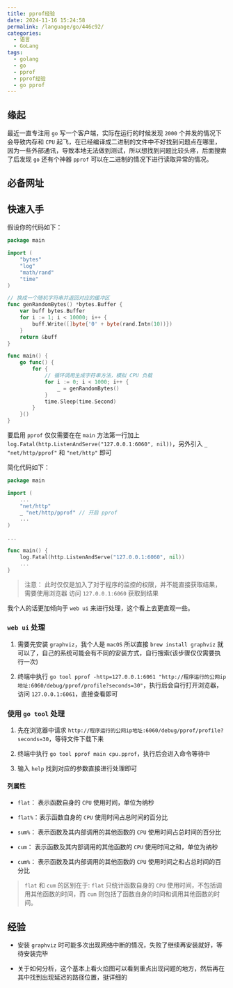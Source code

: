 ```yaml
---
title: pprof经验
date: 2024-11-16 15:24:58
permalink: /language/go/446c92/
categories:
  - 语言
  - GoLang
tags:
  - golang
  - go
  - pprof
  - pprof经验
  - go pprof
---
```


## 缘起

最近一直专注用 `go` 写一个客户端，实际在运行的时候发现 `2000` 个并发的情况下会导致内存和 `CPU` 起飞，在已经编译成二进制的文件中不好找到问题点在哪里，因为一些外部通讯，导致本地无法做到测试，所以想找到问题比较头疼，后面搜索了后发现 `go` 还有个神器 `pprof` 可以在二进制的情况下进行读取异常的情况。

<InArticleAdsense
    data-ad-client="ca-pub-1725717718088510"
    data-ad-slot="4281148213">
</InArticleAdsense>

<!-- more -->

## 必备网址

## 快速入手

假设你的代码如下：

``` go
package main

import (
	"bytes"
	"log"
	"math/rand"
	"time"
)

// 换成一个随机字符串并返回对应的缓冲区
func genRandomBytes() *bytes.Buffer {
	var buff bytes.Buffer
	for i := 1; i < 10000; i++ {
		buff.Write([]byte{'0' + byte(rand.Intn(10))})
	}
	return &buff
}

func main() {
	go func() {
		for {
			// 循环调用生成字符串方法，模拟 CPU 负载
			for i := 0; i < 1000; i++ {
				_ = genRandomBytes()
			}
			time.Sleep(time.Second)
		}
	}()
}
```

要启用 `pprof` 仅仅需要在在 `main` 方法第一行加上 `log.Fatal(http.ListenAndServe("127.0.0.1:6060", nil))`，另外引入 `_ "net/http/pprof"` 和 `"net/http"` 即可

简化代码如下：

``` go
package main

import (
	...
	"net/http"
	_ "net/http/pprof" // 开启 pprof
	...
)

...

func main() {
    log.Fatal(http.ListenAndServe("127.0.0.1:6060", nil))
	...
}
```

> 注意： 此时仅仅是加入了对于程序的监控的权限，并不能直接获取结果，需要使用浏览器 访问 `127.0.0.1:6060` 获取到结果

我个人的话更加倾向于 `web ui` 来进行处理，这个看上去更直观一些。

### `web ui` 处理

1. 需要先安装 `graphviz`，我个人是 `macOS` 所以直接 `brew install graphviz` 就可以了，自己的系统可能会有不同的安装方式，自行搜索(该步骤仅仅需要执行一次)

2. 终端中执行 `go tool pprof -http=127.0.0.1:6061 "http://程序运行的公网ip地址:6060/debug/pprof/profile?seconds=30"`，执行后会自行打开浏览器，访问 `127.0.0.1:6061`，直接查看即可


### 使用 `go tool` 处理

1. 先在浏览器中请求 `http://程序运行的公网ip地址:6060/debug/pprof/profile?seconds=30`，等待文件下载下来

2. 终端中执行 `go tool pprof main cpu.pprof`，执行后会进入命令等待中

3. 输入 `help` 找到对应的参数直接进行处理即可

#### 列属性

- `flat`： 表示函数自身的 `CPU` 使用时间，单位为纳秒

- `flat%`：表示函数自身的 `CPU` 使用时间占总时间的百分比

- `sum%`： 表示函数及其内部调用的其他函数的 `CPU` 使用时间占总时间的百分比

- `cum`： 表示函数及其内部调用的其他函数的 `CPU` 使用时间之和，单位为纳秒

- `cum%`： 表示函数及其内部调用的其他函数的 `CPU` 使用时间之和占总时间的百分比

> `flat` 和 `cum` 的区别在于: `flat` 只统计函数自身的 `CPU` 使用时间，不包括调用其他函数的时间，而 `cum` 则包括了函数自身的时间和调用其他函数的时间。

## 经验

- 安装 `graphviz` 时可能多次出现网络中断的情况，失败了继续再安装就好，等待安装完毕

- 关于如何分析，这个基本上看火焰图可以看到重点出现问题的地方，然后再在其中找到出现延迟的路径位置，挺详细的

